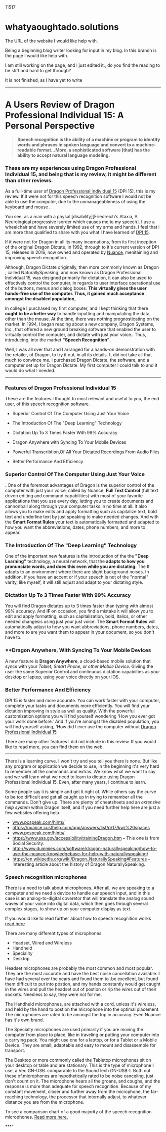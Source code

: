 11517 
# whatyaoughtado.solutions

The URL of the website I would like help with.

Being a beginning blog writer looking for input in my blog.
In this branch is the page I would like help with.

I am still working on the page, and I just edited it., do you find the reading to be stiff and hard to get through?

It is not finished, as I have yet to write 


***


# A Users Review of Dragon Professional Individual 15: A Personal Perspective


> **Speech recognition is the ability of a machine or program to identify words and phrases in spoken language and convert to a machine-readable format...More, a sophisticated software [that] has the ability to accept natural language modeling.**


### These are my experiences using Dragon Professional Individual 15, and being that is my review, it might be different than other reviews.


As a full-time user of [Dragon Professional Individual 15](https://shop.nuance.com/store/nuanceus/Custom/pbpage.dragonProINDV/?utm_medium=ps&utm_source=google&utm_campaign=dragon&utm_term=dragon%20professional&cvokeywordid=33|304216&cvosrc=ps.Google.dragon%20professional&gclid=CjwKCAjwmqHPBRBQEiwAOvbR822IvhdEQqSCeZJTJ9XjupELKp0A75m8KGojMsrZ3qq2hpJ9pFD2RoC2JEQAvD_BwE) (DPI 15), this is my review. If it were  not for this speech recognition software I would not be able to use the computer, due to the unmanageableness of using the keyboard and mouse .


You see, as a man with a physal [disability][Friedreich's Ataxia, A Neurological progressive  isorder which causes me to my speech]. I use a wheelchair and have severely limited use of my arms and hands. I feel that I am more than qualified to share with you what I have learned of [DPI 15](https://shop.nuance.com/store/nuanceus/Custom/pbpage.dragonProINDV/?utm_medium=ps&utm_source=google&utm_campaign=dragon&utm_term=dragon%20professional&cvokeywordid=33|304216&cvosrc=ps.Google.dragon%20professional&gclid=CjwKCAjwmqHPBRBQEiwAOvbR822IvhdEQqSCeZJTJ9XjupELKp0A75m8KGojMsrZ3qq2hpJ9pFD2RoC2JEQAvD_BwE).


If it were not for Dragon in all its many incarnations, from its first inception of the original Dragon Dictate, in 1992, through to it's current version of DPI 15, released in 2016, now owned and operated by [Nuance](http://www.nuanice.com), menitaining and improving speech recognition.


Although, Dragon Dictate originally, then more commonly known as Dragon , called NaturallySpeaking, and now known as Dragon Professional Individual 15,   was designed primarily for dictation, it can also be used to effectively control the computer,  in regards to user interface operational use of the buttons, menus and dialog boxes. **This virtually gives the user hands-free use of the computer. Thus, it gained much acceptance amongst the  disabled population,**


In college I purchased my first computer, and I kept thinking that there **ought to be a better way** to handle inputting and manipulating the data, other than the mouse. At the time, there was nothing prognosticating on the market. In 1994, I began reading about a new company, Dragon Systems, Inc., that offered a new ground breaking software that enabled the user to virtually control the computer, and dictate with just your voice.. Thus, introducing, into the market **"Speech Recognition"**.

Well, I was all over that and I arranged for a hands-on demonstration with the retailer, of Dragon, to try it out, in all its details. It did not take all that much to convince me. I purchased Dragon Dictate, the software, and a computer set up for Dragon Dictate. My first computer I could talk to and it would do  what I needed.

---


### Features of Dragon Professional Individual 15


These are the features I thought to most relevant and useful to you, the end user, of this speech recognition software.


+ Superior Control Of The Computer Using Just Your Voice

+ The Introduction Of The "Deep Learning" Technology

+ Dictation Up To 3 Times Faster With 99% Accuracy

+ Dragon Anywhere with Syncing To Your Mobile Devices

+ Powerful Transcribtion,Of All Your Dictated  Recordings From Audio Files

+ Better Performance And Efficiency


### Superior Control Of The Computer Using Just Your Voice

.
One of the foremost advantages of Dragon is the superior control of the computer with just your voice, called by Nuance, **Full Text Control** (full text driven editing and command capabilities) with most of your favorite applications that you use every day, letting you to create documents and cannonball along through your computer tasks in no time at all. It also allows you to make edits and apply formatting such as capitalize text, bold text and  underline text by just speaking to make needed changes. And with the **Smart Format Rules** your text is automatically formatted and adapted to how you want the abbreviations, dates, phone numbers, and more to appear.


### **The Introduction Of The "Deep Learning" Technology**


One of the important new features is the introduction of the the **"Deep Learning"** technology, a neural network, that the **adapts to how you pronunciate words, and does this even while you are dictating**. The It adapts to an environment where there are slight background noises.  In addition, if you have an accent or if your speech is not of the "normal" varity, like myself, it will still adjust and adapt to your dictating style.


### **Dictation Up To 3 Times Faster With  99% Accuracy**


You will find Dragon dictates up to 3 times faster than typing with almost 99% accuracy. And **IF** on occasion, you find a mistake it will allow you to edit and apply formatting, such as capitalization, bold, italics, or other needed changesis using just your just voice. The **Smart Format Rules** will automatically adjust to how you want abbreviations, phone numbers,  dates, and more to are you want them to appear in your document, so  you don't have to.


### **Dragon Anywhere,  With Syncing To Your Mobile Devices


A new feature is **Dragon Anywhere**</span>, a cloud-based mobile solution that syncs with your *Tablet, Smart Phone, or other Mobile Device*. Giviing the user the same Superior Control and continuous dictation capabiities as your desktop or laptop, using your voice directly on your iOS.


### **Better Performance And Efficiency**


DPI 15 is faster and more accurate. You can work faster with your computer, complete your tasks and documents more efficiently. You will find your dictation improving in style as well as quality. With the powerful customization options you will find yourself wondering 'How you ever got your work done before.' And if you're amongst the disabled population, you will find yourself asking, 'How did I ever use the computer without [Dragon Professional Individual 15](https://shop.nuance.com/store/nuanceus/Custom/pbpage.dragonProINDV/?utm_medium=ps&utm_source=google&utm_campaign=dragon&utm_term=dragon%20professional&cvokeywordid=33|304216&cvosrc=ps.Google.dragon%20professional&gclid=CjwKCAjwmqHPBRBQEiwAOvbR822IvhdEQqSCeZJTJ9XjupELKp0A75m8KGojMsrZ3qq2hpJ9pFD2RoC2JEQAvD_BwE)


There are many other features I did not include in this review. If you would like to read more, you can find them on the web.


***


There is a learning curve. I won't try and you tell you there is none. But  like any program or application we decide to use, in the beginning it's very hard to remember all the commands and extras. We know what we want to say and we will learn what we need to learn to dictate using Dragon Professional Individual 15. Even, after many years, I continue to learn. 


Some people say it is simple and get it right of. While others say the curve to be too difficult and get all caught up in trying to remember all the commands. Don't give up. There are plenty of cheatsheets and an *extensive help system* within Dragon itself, and if you need further help here are just a few websites offering help.

+ www.pcspeak.com/hints/
+ https://nuance.custhelp.com/app/answers/list/p/17/kw/%20spaces 
+ www.pcspeak.com/hints/
+ https://www.ssa.gov/accessibility/trainingDragon.htm – This one is from Social Security.
+ http://www.dummies.com/software/dragon-naturallyspeaking/how-to-use-the-nuance-knowledgebase-for-help-with-naturallyspeaking/
+ https://en.wikipedia.org/wiki/Dragon_NaturallySpeaking#Features  – Interesting article about the history of Dragon NaturallySpeaking.


### **Speech recognition microphones**


There is a need to talk about microphones. After all, we are speaking to a computer and we need a device to handle our speech input, and in this case is an analog-to-digital coveretor that will translate the analog sound waves of your voice into digital data, which then goes through several complex stages, to show up on your computer display as text.


If you would like to read further about how to speech recognition works [read here](https://electronics.howstuffworks.com/gadgets/high-tech-gadgets/speech-recognition1.htm)


There are many different types of microphones.

+ Headset, Wired and Wireless </span>
+ Handheld 
+ Speciality
+ Desktop 
                                                                                                                                                                                                                                                     

Headset microphones are probably the most common and most  popular. They are the most accurate and have the best noise cancellation available. I have had several over the years and found them to .be.excellent, but found them difficult to put into postion,  and my hands constantly would get caught in the wires and pull the headset out of postion or rip the wires out of their sockets. Needless to say, they were not for me.


The Handheld microphones, are attached with a cord, unless it's wireless, and held by the hand to postion the microphone into the optimal placement. The microphones are rated to be amongst the top in accuracy. Even Nuance has it's own brand.


The Specialty microphones are used primarily if you are moving the computer from place to place, like in traveling or putting your computer into a carrying pack. You might use one for a laptop, or for a Tablet or a Mobile Device. They are small, adaptable and easy to mount and disassemble for transport.


The Desktop or more commonly called the Tabletop microphones sit on your desktop or table and are stationary. This is the type of microphone I use, a Vec GN-USB. comparable to the SoundTech GN-USB-t.  Both out these of.microphones are hypothetically rated to be noise canceling, just don't count on it. The microphone hears all the groans, and coughs, and the response is more than adequate for speech recognition.  Because of my constant movement, closer and further away from the microphone, the far-reaching technology, the processor that internally adjust, to whatever distance you are from the microphone.


To see a comparison chart of a good majority of the speech recognition microphones. [Read more here.](http://www.knowbrainer.com/core/pages/miccompare.cfm)

***"

